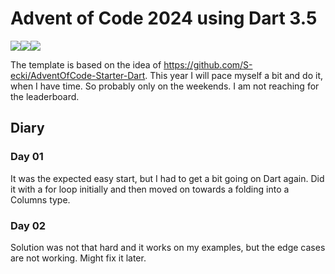 # Advent of Code 2024 using Dart 3.5

![](https://img.shields.io/badge/day%20📅-22-blue)![](https://img.shields.io/badge/days%20completed-14-red)![](https://img.shields.io/badge/stars%20⭐-32-yellow)


The template is based on the idea of https://github.com/S-ecki/AdventOfCode-Starter-Dart. This year I will pace myself a bit and do it, when I have time. So probably only on the weekends. I am not reaching for the leaderboard.

<!--- advent_readme_stars table --->

<!--- advent_readme_stars table --->

## Diary

### Day 01

It was the expected easy start, but I had to get a bit going on Dart again. Did it with a for loop initially and then moved on towards a folding into a Columns type.

### Day 02

Solution was not that hard and it works on my examples, but the edge cases are not working. Might fix it later.